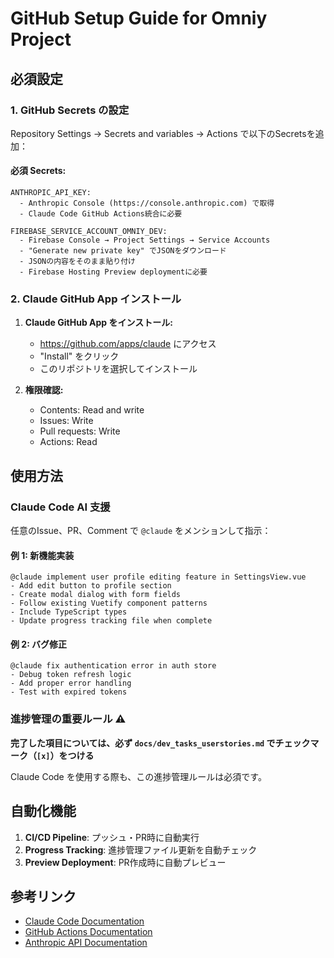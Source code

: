 # GitHub Setup Guide for Omniy Project

## 必須設定

### 1. GitHub Secrets の設定

Repository Settings → Secrets and variables → Actions で以下のSecretsを追加：

#### 必須 Secrets:
```
ANTHROPIC_API_KEY: 
  - Anthropic Console (https://console.anthropic.com) で取得
  - Claude Code GitHub Actions統合に必要

FIREBASE_SERVICE_ACCOUNT_OMNIY_DEV:
  - Firebase Console → Project Settings → Service Accounts
  - "Generate new private key" でJSONをダウンロード
  - JSONの内容をそのまま貼り付け
  - Firebase Hosting Preview deploymentに必要
```

### 2. Claude GitHub App インストール

1. **Claude GitHub App をインストール:**
   - https://github.com/apps/claude にアクセス
   - "Install" をクリック
   - このリポジトリを選択してインストール

2. **権限確認:**
   - Contents: Read and write
   - Issues: Write
   - Pull requests: Write
   - Actions: Read

## 使用方法

### Claude Code AI 支援

任意のIssue、PR、Comment で `@claude` をメンションして指示：

#### 例 1: 新機能実装
```
@claude implement user profile editing feature in SettingsView.vue
- Add edit button to profile section  
- Create modal dialog with form fields
- Follow existing Vuetify component patterns
- Include TypeScript types
- Update progress tracking file when complete
```

#### 例 2: バグ修正  
```
@claude fix authentication error in auth store
- Debug token refresh logic
- Add proper error handling
- Test with expired tokens
```

### 進捗管理の重要ルール ⚠️

**完了した項目については、必ず `docs/dev_tasks_userstories.md` でチェックマーク（`[x]`）をつける**

Claude Code を使用する際も、この進捗管理ルールは必須です。

## 自動化機能

1. **CI/CD Pipeline**: プッシュ・PR時に自動実行
2. **Progress Tracking**: 進捗管理ファイル更新を自動チェック
3. **Preview Deployment**: PR作成時に自動プレビュー

## 参考リンク

- [Claude Code Documentation](https://docs.anthropic.com/en/docs/claude-code)
- [GitHub Actions Documentation](https://docs.github.com/en/actions)
- [Anthropic API Documentation](https://docs.anthropic.com/en/api)